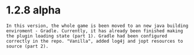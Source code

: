 1.2.8 alpha
===
    In this version, the whole game is been moved to an new java building enviroment - Gradle. Currently, it has already been finished making the plugin loading state (part 1). Gradle had been configured correctly in the repo. "Vanilla", added log4j and jopt resources to source (part 2).